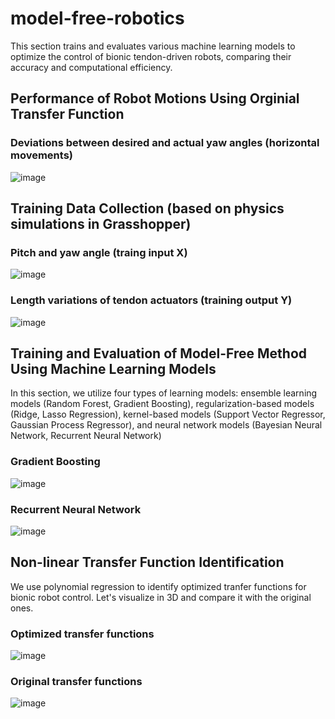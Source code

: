 # model-free-robotics
This section trains and evaluates various machine learning models to optimize the control of bionic tendon-driven robots, comparing their accuracy and computational efficiency.

## Performance of Robot Motions Using Orginial Transfer Function
### Deviations between desired and actual yaw angles (horizontal movements)
![image](https://github.com/poyuhs/model-free-robotics/blob/main/result/fig_yawAngByTime_n4.png)

## Training Data Collection (based on physics simulations in Grasshopper)

### Pitch and yaw angle (traing input X)
![image](https://github.com/poyuhs/model-free-robotics/blob/main/result/fig_dataCollection_pitchYaw_2D.png)
### Length variations of tendon actuators (training output Y)
![image](https://github.com/poyuhs/model-free-robotics/blob/main/result/fig_dataCollection_lengthVar_2D.png)


## Training and Evaluation of Model-Free Method Using Machine Learning Models
In this section, we utilize four types of learning models: 
ensemble learning models (Random Forest, Gradient Boosting),
regularization-based models (Ridge, Lasso Regression),
kernel-based models (Support Vector Regressor, Gaussian Process Regressor), and 
neural network models (Bayesian Neural Network, Recurrent Neural Network)

### Gradient Boosting
![image](https://github.com/poyuhs/model-free-robotics/blob/main/result/fig_Gradient_Boosting_results.png)

### Recurrent Neural Network
![image](https://github.com/poyuhs/model-free-robotics/blob/main/result/fig_Recurrent_Neural_Network_results.png)


## Non-linear Transfer Function Identification
We use polynomial regression to identify optimized tranfer functions for bionic robot control.
Let's visualize in 3D and compare it with the original ones.

### Optimized transfer functions
![image](https://github.com/poyuhs/model-free-robotics/blob/main/result/fig_Polynomial_Transfer_Functions_3D.png)
### Original transfer functions
![image](https://github.com/poyuhs/model-free-robotics/blob/main/result/fig_Original_Transfer_Functions_3D.png)
